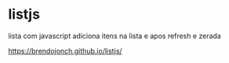 # listjs
 lista com javascript adiciona itens na lista e apos refresh e zerada
 
 https://brendojonch.github.io/listjs/
